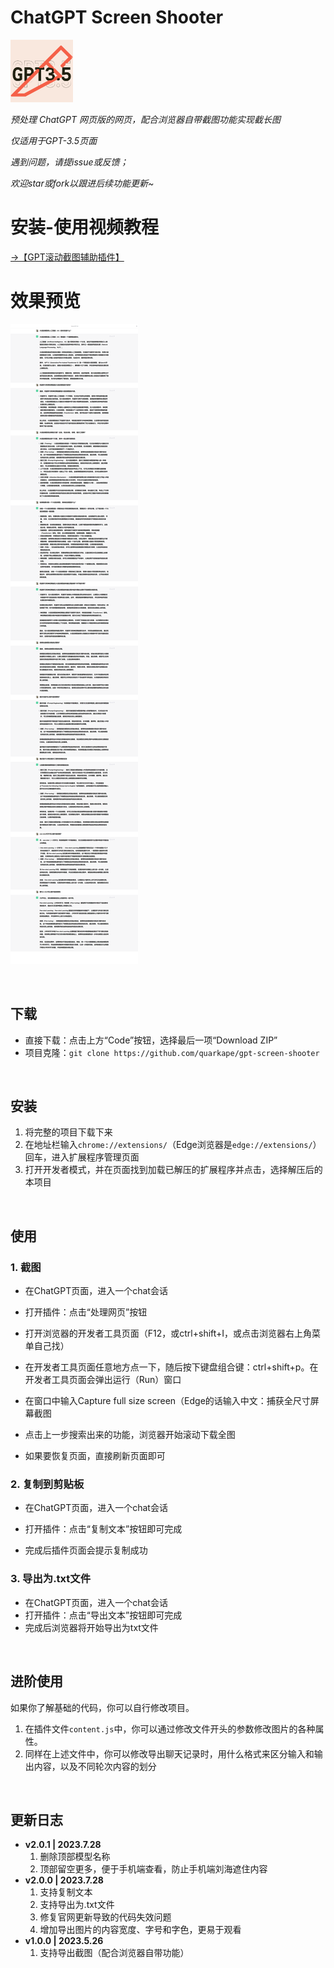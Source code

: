 #  ChatGPT Screen Shooter

<img src="img/cut.png" alt="image" style="height:100px" />

*预处理 ChatGPT 网页版的网页，配合浏览器自带截图功能实现截长图*

*仅适用于GPT-3.5页面*

*遇到问题，请提issue或反馈；*

*欢迎star或fork以跟进后续功能更新~*



# 安装-使用视频教程

[→【GPT滚动截图辅助插件】 ](https://www.bilibili.com/video/BV17L411z74w/?share_source=copy_web&vd_source=129e224f53094032a11cf21e89c97c2f)



# 效果预览

![处理后的页面效果](img/xg.png)

&nbsp;&nbsp;

## 下载

- 直接下载：点击上方“Code”按钮，选择最后一项“Download ZIP”
- 项目克隆：`git clone https://github.com/quarkape/gpt-screen-shooter`

&nbsp;

## 安装

1. 将完整的项目下载下来
2. 在地址栏输入`chrome://extensions/`（Edge浏览器是`edge://extensions/`）回车，进入扩展程序管理页面
3. 打开开发者模式，并在页面找到加载已解压的扩展程序并点击，选择解压后的本项目

&nbsp;

## 使用

### 1. 截图

- 在ChatGPT页面，进入一个chat会话

- 打开插件：点击“处理网页”按钮

- 打开浏览器的开发者工具页面（F12，或ctrl+shift+I，或点击浏览器右上角菜单自己找）

- 在开发者工具页面任意地方点一下，随后按下键盘组合键：ctrl+shift+p。在开发者工具页面会弹出运行（Run）窗口

- 在窗口中输入Capture full size screen（Edge的话输入中文：捕获全尺寸屏幕截图

- 点击上一步搜索出来的功能，浏览器开始滚动下载全图

- 如果要恢复页面，直接刷新页面即可

  

### 2. 复制到剪贴板

- 在ChatGPT页面，进入一个chat会话

- 打开插件：点击“复制文本”按钮即可完成

- 完成后插件页面会提示复制成功

  

### 3. 导出为.txt文件

- 在ChatGPT页面，进入一个chat会话
- 打开插件：点击“导出文本”按钮即可完成
- 完成后浏览器将开始导出为txt文件

&nbsp;

## 进阶使用

如果你了解基础的代码，你可以自行修改项目。

1. 在插件文件`content.js`中，你可以通过修改文件开头的参数修改图片的各种属性。
2. 同样在上述文件中，你可以修改导出聊天记录时，用什么格式来区分输入和输出内容，以及不同轮次内容的划分

&nbsp;

##  更新日志

- **v2.0.1 | 2023.7.28**
  1. 删除顶部模型名称
  2. 顶部留空更多，便于手机端查看，防止手机端刘海遮住内容
- **v2.0.0 | 2023.7.28**
  1. 支持复制文本
  2. 支持导出为.txt文件
  3. 修复官网更新导致的代码失效问题
  4. 增加导出图片的内容宽度、字号和字色，更易于观看
- **v1.0.0 | 2023.5.26**
  1. 支持导出截图（配合浏览器自带功能）
